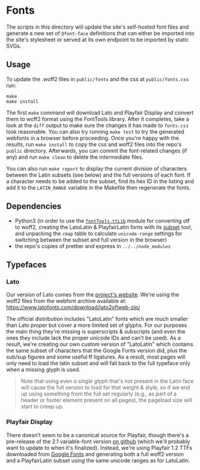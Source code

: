 # Fonts

The scripts in this directory will update the site's self-hosted font files and generate a new set of `@font-face` definitions that can either be imported into the site's stylesheet or served at its own endpoint to be imported by static SVGs.

## Usage

To update the .woff2 files in `public/fonts` and the css at `public/fonts.css` run:

```console
make
make install
```

The first `make` command will download Lato and Playfair Display and convert them to woff2 format using the FontTools library. After it completes, take a look at the `diff` output to make sure the changes it has made to `fonts.css` look reasonable. You can also try running `make test` to try the generated webfonts in a browser before proceeding. Once you're happy with the results, run `make install` to copy the css and woff2 files into the repo's `public` directory. Afterwards, you can commit the font-related changes (if any) and run `make clean` to delete the intermediate files.

You can also run `make report` to display the current division of characters between the Latin subsets (see below) and the full versions of each font. If a character needs to be added to the subset, find its hex ID in the listing and add it to the `LATIN_RANGE` variable in the Makefile then regenerate the fonts.

## Dependencies

-   Python3 (in order to use the [`fontTools.ttLib`](https://pypi.org/project/fonttools/) module for converting otf to woff2, creating the LatoLatin & PlayfairLatin fonts with its [subset](https://fonttools.readthedocs.io/en/latest/subset/index.html) tool, and unpacking the `cmap` table to calculate `unicode-range` settings for switching between the subset and full version in the browser)
-   the repo's copies of prettier and express in `../../node_modules`

## Typefaces

### Lato

Our version of Lato comes from the [project's website](https://www.latofonts.com/lato-free-fonts/). We're using the woff2 files from the webfont archive available at: https://www.latofonts.com/download/lato2oflweb-zip/

The official distribution includes "LatoLatin" fonts which are much smaller than Lato proper but cover a more limited set of glyphs. For our purposes the main thing they're missing is superscripts & subscripts (and even the ones they include lack the proper unicode IDs and can't be used). As a result, we're creating our own custom version of "LatoLatin" which contains the same subset of characters that the Google Fonts version did, plus the sub/sup figures and some useful ff ligatures. As a result, most pages will only need to load the latin subset and will fall back to the full typeface only when a missing glyph is used.

> Note that using even _a single glyph_ that's not present in the Latin face will cause the full version to load for that weight & style, so if we end up using something from the full set regularly (e.g., as part of a header or footer element present on all pages), the pageload size will start to creep up.

### Playfair Display

There doesn't seem to be a canonical source for Playfair, though there's a pre-release of the 2.1 variable-font version [on github](https://github.com/clauseggers/Playfair) (which we'll probably want to update to when it's finalized). Instead, we're using Playfair 1.2 TTFs downloaded from [Google Fonts](https://fonts.google.com/specimen/Playfair+Display) and generating both a full woff2 version and a PlayfairLatin subset using the same unicode ranges as for LatoLatin.
